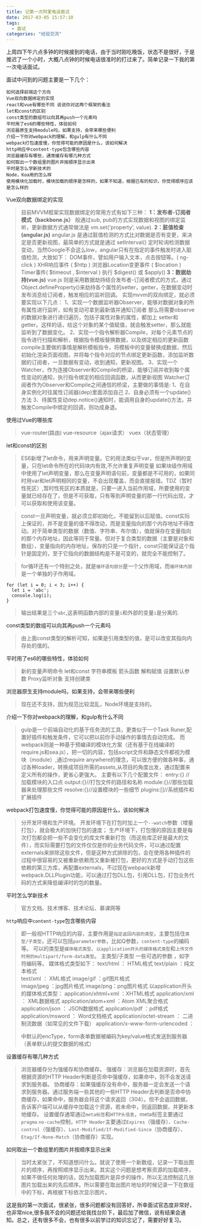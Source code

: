 ```yaml
---
title: 记第一次阿里电话面试
date: 2017-03-05 15:57:10
tags:
  - 面试
categories: "经验交流"
---
```

上周四下午六点多钟的时候接到的电话，由于当时刚吃晚饭，状态不是很好，于是推迟了一个小时，大概八点钟的时候电话很准时的打过来了。简单记录一下我的第一次电话面试。
<!--more-->
面试中问到的问题主要是一下几个：
```
如何选择前端这个方向
Vue双向数据绑定的实现
react和vue有哪些不同 说说你对这两个框架的看法
let和const的区别
const类型的数组可以向其再push一个元素吗
平时用了es6的哪些特性，体验如何
浏览器原生支持module吗，如果支持，会带来哪些便利
介绍一下你对webpack的理解，和gulp有什么不同
webpack打包速度慢，你觉得可能的原因是什么，该如何解决
http响应中content-type包含哪些内容
浏览器缓存有哪些，通常缓存有哪几种方式
如何取出一个数组里的图片并按顺序显示出来
平时是怎么学新技术的
Node，Koa用的怎么样
使用模块化加载时，模块加载的顺序是怎样的，如果不知道，根据已有的知识，你觉得顺序应该是怎么样的
```
Vue双向数据绑定的实现
> 目前MVVM框架实现数据绑定的常用方式有如下三种：
**1：发布者-订阅者模式（backbone.js）**
般通过sub, pub的方式实现数据和视图的绑定监听，更新数据方式通常做法是
vm.set('property', value).
**2：脏值检查(angular.js)**
angular.js 是通过脏值检测的方式比对数据是否有变更，来决定是否更新视图，最简单的方式就是通过 setInterval() 定时轮询检测数据变动，当然Google不会这么low，angular只有在指定的事件触发时进入脏值检测，大致如下：
DOM事件，譬如用户输入文本，点击按钮等。( ng-click )
XHR响应事件 ( $http )
浏览器Location变更事件 ( $location )
Timer事件( $timeout , $interval )
执行 $digest() 或 $apply()
**3：数据劫持(vue.js)**
vue.js 则是采用数据劫持结合发布者-订阅者模式的方式，通过Object.defineProperty()来劫持各个属性的setter，getter，在数据变动时发布消息给订阅者，触发相应的监听回调。
实现mvvm的双向绑定，就必须要实现以下几点：
1、实现一个数据监听器Observer，能够对数据对象的所有属性进行监听，如有变动可拿到最新值并通知订阅者
那么将需要observe的数据对象进行递归遍历，包括子属性对象的属性，都加上 setter和getter。这样的话，给这个对象的某个值赋值，就会触发setter，那么就能监听到了数据变化。
2、实现一个指令解析器Compile，对每个元素节点的指令进行扫描和解析，根据指令模板替换数据，以及绑定相应的更新函数
compile主要做的事情是解析模板指令，将模板中的变量替换成数据，然后初始化渲染页面视图，并将每个指令对应的节点绑定更新函数，添加监听数据的订阅者，一旦数据有变动，收到通知，更新视图。
3、实现一个Watcher，作为连接Observer和Compile的桥梁，能够订阅并收到每个属性变动的通知，执行指令绑定的相应回调函数，从而更新视图
Watcher订阅者作为Observer和Compile之间通信的桥梁，主要做的事情是:
1、在自身实例化时往属性订阅器(dep)里面添加自己
2、自身必须有一个update()方法
3、待属性变动dep.notice()通知时，能调用自身的update()方法，并触发Compile中绑定的回调，则功成身退。

使用过Vue的哪些库
> vue-router(路由) vue-resource（ajax请求） vuex（状态管理）

let和const的区别
> ES6新增了let命令，用来声明变量。它的用法类似于var，但是所声明的变量，只在let命令所在的代码块内有效,不允许重复声明变量 如果块级作用域中使用了let声明变量，那么在变量声明语句前，变量都是不可用的，如果同时用var和let声明相同的变量，不会出现覆盖，而会直接报错。TDZ（暂时性死区）,暂时性死区的本质就是，只要一进入当前作用域，所要使用的变量就已经存在了，但是不可获取，只有等到声明变量的那一行代码出现，才可以获取和使用该变量。

> const一旦声明变量，就必须立即初始化，不能留到以后赋值。const实际上保证的，并不是变量的值不得改动，而是变量指向的那个内存地址不得改动。对于简单类型的数据（数值、字符串、布尔值），值就保存在变量指向的那个内存地址，因此等同于常量。但对于复合类型的数据（主要是对象和数组），变量指向的内存地址，保存的只是一个指针，const只能保证这个指针是固定的，至于它指向的数据结构是不是可变的，就完全不能控制了。

> for循环还有一个特别之处，就是`循环语句部分`是一个父作用域，而`循环体内部`是一个单独的子作用域。

```
for (let i = 0; i < 3; i++) {
  let i = 'abc';
  console.log(i);
}
```
> 输出结果是三个`abc`,这表明函数内部的变量`i`和外部的变量`i`是分离的.

const类型的数组可以向其再push一个元素吗
> 由上面const类型的解析可知，如果是引用类型的值，是可以改变其指向内存处的值的。

平时用了es6的哪些特性，体验如何
> 新的变量声明命令 let和const  字符串模板 箭头函数 解构赋值 设置默认参数 Proxy监听对象 支持创建类

浏览器原生支持module吗，如果支持，会带来哪些便利
> 现在还不支持，因为规范比较混乱，Node环境是支持的。

介绍一下你对webpack的理解，和gulp有什么不同
> gulp是一个前端自动化的基于任务流的工具，更类似于一个Task Runer,配置好插件和触发条件，它可以把以前你手动操作的事情去自动完成。
而webpack则是一种基于预编译的模块化方案（还有基于在线编译的require.js和sea.js），把一切的内容，包括script文件和静态文件都视为模块（module）,通过require anywhere的理念，可以很方便的做各种事，通过各种loader，转换成项目所需的assets,从项目的角度出发，通过配置来定义所有的操作，更省心更强大。
主要有以下几个配置文件：
entry:{} //加载模块的入口点
output:{}//打包文件的路径和名称
module:{}//那些加载器来处理那些文件
resolve:{}//设置模块的一些细节
plugins:[]//系统插件和扩展插件

webpack打包速度慢，你觉得可能的原因是什么，该如何解决
> 分开发环境和生产环境。
开发环境下在打包时加上一个`--watch`参数（增量打包），就会极大的加快打包的速度；
生产环境下，打包慢的原因主要是每次打包都会把一些不会变化的库文件重新打包（而这些库正好是最大的文件），而实际需要打包的文件仅仅是你的业务代码文件，可以通过配置externals来排除这些文件，但是这种方式排除的包，会在使用各种插件的过程中很容易的又被重新依赖而又重新被打包，更好的方式是手动打包这些依赖的第三方库，再配置externals，不过现在webpack新增webpack.DLLPlugin功能，可以通过打包DLL包，引用DLL包，打包业务代码的方式来降低编译时的包的数量。

平时怎么学新技术
> 官方文档、技术博客、技术论坛、慕课网等

`http`响应中`content-type`包含哪些内容
> 即一般视HTTP响应的内容，主要作用是`指定返回内容的类型`，主要包括住`类型/子类型`，还可以包括`parameter参数`，比如Q参数，`content-type`的编码等。
可以的类型是`媒体格式类型`、`以application开头的媒体格式类型`和`上传文件时用的multipart/form-data类型`。
主类型/子类型 一些可选的参数 ，如字符编码等。
媒体格式类型如下：
text/html ： HTML格式
text/plain ：纯文本格式     
text/xml ：  XML格式
image/gif ：gif图片格式   
image/jpeg ：jpg图片格式
image/png：png图片格式
以application开头的媒体格式类型：
application/xhtml+xml ：XHTML格式
application/xml     ： XML数据格式
application/atom+xml  ：Atom XML聚合格式   
application/json    ： JSON数据格式
application/pdf       ：pdf格式
application/msword  ： Word文档格式
application/octet-stream ： 二进制流数据（如常见的文件下载）
application/x-www-form-urlencoded ： <form encType=””>中默认的encType，form表单数据被编码为key/value格式发送到服务器（表单默认的提交数据的格式）

设置缓存有哪几种方式
> 浏览器缓存分为强缓存和协商缓存。
强缓存：浏览器在加载资源时，首先根据资源的HTTP Header判断是否命中强缓存，如果命中，则不会发送请求到服务器。
协商缓存：如果强缓存没有命中，服务器一定会发送一个请求到服务器。通过服务端一些其他的一些HTTP Header去判断是否命中协商缓存，如果命中，服务器会将这个请求返回（304）。但不会返回数据，告诉客户端可以从缓存中加载这个资源，若未命中，则返回数据，并更新本地缓存。
设置缓存通常通过`meta标签`和`HTTP头信息`，meta标签主要通过`pragma` `no-cache`控制，`HTTP Header`主要通过`Expires`（强缓存）、`Cache-control`（强缓存）、`Last-Modified/If-Modified-Since`（协商缓存）、`Etag/If-None-Match`（协商缓存）实现。

如何取出一个数组里的图片并按顺序显示出来
> 当时太紧张了，不知道想问什么。就说了使用一个新数组，记录一下取出图片的顺序，再按照顺序显示出来。其实这个问题是想考察资源的加载顺序，如果不做任何处理的话，因为加载图片是异步的操作，所以无法控制这几张图片加载出来的先后顺序。所以需要在取出图片地址的时候记录一下在数组中的下标，再根据下标依次显示图片。


这是我的第一次面试，很紧张，很多问题都没有回答好，所幸面试官态度非常好，也非常nice,很多我不会的问题还给我找台阶下，最后加了微信，说有结果会通知。总之，还有很多不会，也有很多以前学过的知识忘记了，需要好好复习。

